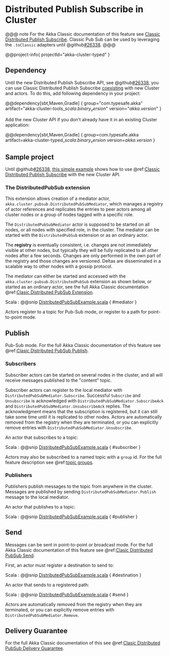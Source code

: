 # Distributed Publish Subscribe in Cluster

@@@ note
For the Akka Classic documentation of this feature see [Classic Distributed Publish Subscribe](../distributed-pub-sub.md).
Classic Pub Sub can be used by leveraging the `.toClassic` adapters until @github[#26338](#26338).
@@@

@@project-info{ projectId="akka-cluster-typed" }

## Dependency

Until the new Distributed Publish Subscribe API, see @github[#26338](#26338), 
you can use Classic Distributed Publish Subscribe 
[coexisting](coexisting.md) with new Cluster and actors. To do this, add following dependency in your project:

@@dependency[sbt,Maven,Gradle] {
  group="com.typesafe.akka"
  artifact="akka-cluster-tools_$scala.binary_version$"
  version="$akka.version$"
}

Add the new Cluster API if you don't already have it in an existing Cluster application:

@@dependency[sbt,Maven,Gradle] {
  group=com.typesafe.akka
  artifact=akka-cluster-typed_$scala.binary_version$
  version=$akka.version$
}

## Sample project

Until @github[#26338](#26338), [this simple example]($github.base_url$/akka-cluster-typed/src/test/scala/docs/akka/cluster/typed/DistributedPubSubExample.scala) shows how to use 
@ref:[Classic Distributed Publish Subscribe](../distributed-pub-sub.md) with the new Cluster API.

### The DistributedPubSub extension

This extension allows creation of a mediator actor, `akka.cluster.pubsub.DistributedPubSubMediator`,
which manages a registry of actor references and replicates the entries to peer
actors among all cluster nodes or a group of nodes tagged with a specific role.

The `DistributedPubSubMediator` actor is supposed to be started on all nodes,
or all nodes with specified role, in the cluster. The mediator can be
started with the `DistributedPubSub` extension or as an ordinary actor.

The **registry** is eventually consistent, i.e. changes are not immediately visible at
other nodes, but typically they will be fully replicated to all other nodes after
a few seconds. Changes are only performed in the own part of the registry and those
changes are versioned. Deltas are disseminated in a scalable way to other nodes with
a gossip protocol.


The mediator can either be started and accessed with the `akka.cluster.pubsub.DistributedPubSub` extension as shown below,
or started as an ordinary actor, see the full Akka Classic documentation @ref:[Clasic Distributed PubSub Extension](../distributed-pub-sub.md#distributedpubsub-extension).

Scala
:  @@snip [DistributedPubSubExample.scala](/akka-cluster-typed/src/test/scala/docs/akka/cluster/typed/DistributedPubSubExample.scala) { #mediator }
 

Actors register to a topic for Pub-Sub mode, or register to a path for point-to-point mode. 

## Publish

Pub-Sub mode. For the full Akka Classic documentation of this feature see @ref:[Clasic Distributed PubSub Publish](../distributed-pub-sub.md#publish).

### Subscribers

Subscriber actors can be started on several nodes in the cluster, and all will receive
messages published to the "content" topic. 

Subscriber actors can register to the local mediator with `DistributedPubSubMediator.Subscribe`.
Successful `Subscribe` and `Unsubscribe` is acknowledged with
`DistributedPubSubMediator.SubscribeAck` and `DistributedPubSubMediator.UnsubscribeAck`
replies. The acknowledgment means that the subscription is registered, but it can still
take some time until it is replicated to other nodes.
Actors are automatically removed from the registry when they are terminated, or you can explicitly remove entries with `DistributedPubSubMediator.Unsubscribe`.

An actor that subscribes to a topic:

Scala
:  @@snip [DistributedPubSubExample.scala](/akka-cluster-typed/src/test/scala/docs/akka/cluster/typed/DistributedPubSubExample.scala) { #subscriber }


Actors may also be subscribed to a named topic with a `group` id. 
For the full feature description see @ref:[topic groups](../distributed-pub-sub.md#topic-groups).

### Publishers

Publishers publish messages to the topic from anywhere in the cluster.
Messages are published by sending `DistributedPubSubMediator.Publish` message to the
local mediator.

An actor that publishes to a topic:

Scala
:  @@snip [DistributedPubSubExample.scala](/akka-cluster-typed/src/test/scala/docs/akka/cluster/typed/DistributedPubSubExample.scala) { #publisher }

## Send

Messages can be sent in point-to-point or broadcast mode. For the full Akka Classic documentation of this feature see @ref:[Clasic Distributed PubSub Send](../distributed-pub-sub.md#send). 

First, an actor must register a destination to send to:

Scala
:  @@snip [DistributedPubSubExample.scala](/akka-cluster-typed/src/test/scala/docs/akka/cluster/typed/DistributedPubSubExample.scala) { #destination }

An actor that sends to a registered path:

Scala
:  @@snip [DistributedPubSubExample.scala](/akka-cluster-typed/src/test/scala/docs/akka/cluster/typed/DistributedPubSubExample.scala) { #send }

Actors are automatically removed from the registry when they are terminated, or you
can explicitly remove entries with `DistributedPubSubMediator.Remove`.
 
## Delivery Guarantee

For the full Akka Classic documentation of this see @ref:[Clasic Distributed PubSub Delivery Guarantee](../distributed-pub-sub.md#delivery-guarantee).
